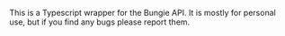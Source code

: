 This is a Typescript wrapper for the Bungie API. It is mostly for personal use, but if you find any bugs please report them.
